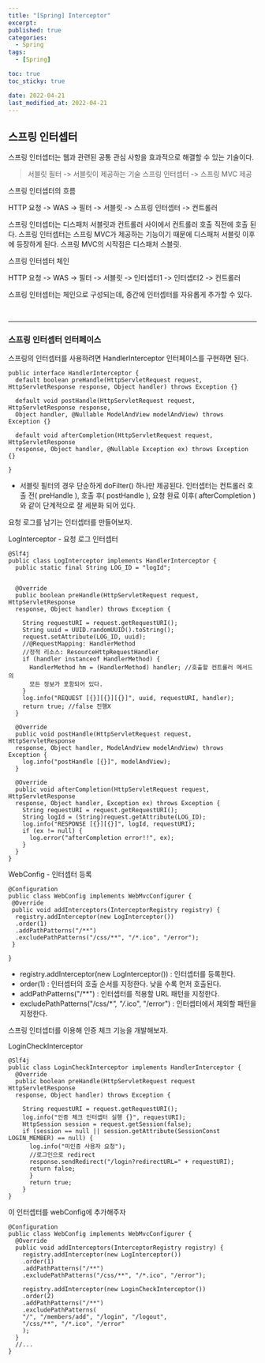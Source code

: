 ```yaml
---
title: "[Spring] Interceptor"
excerpt:
published: true
categories:
  - Spring
tags:
  - [Spring]

toc: true
toc_sticky: true

date: 2022-04-21
last_modified_at: 2022-04-21
---
```


## 스프링 인터셉터

스프링 인터셉터는 웹과 관련된 공통 관심 사항을 효과적으로 해결할 수 있는 기술이다.

> 서블릿 필터 -> 서블릿이 제공하는 기술
> 스프링 인터셉터 -> 스프링 MVC 제공

스프링 인터셉터의 흐름

HTTP 요청 -> WAS -> 필터 -> 서블릿 -> 스프링 인터셉터 -> 컨트롤러

스프링 인터셉터는 디스패처 서블릿과 컨트롤러 사이에서 컨트롤러 호출 직전에 호출 된다.
스프링 인터셉터는 스프링 MVC가 제공하는 기능이기 때문에 디스패처 서블릿 이후에 등장하게 된다.
스프링 MVC의 시작점은 디스패처 스블릿.

스프링 인터셉터 체인

HTTP 요청 -> WAS -> 필터 -> 서블릿 -> 인터셉터1 -> 인터셉터2 -> 컨트롤러

스프링 인터셉터는 체인으로 구성되는데, 중간에 인터셉터를 자유롭게 추가할 수 있다.

<br>
<hr>

### 스프링 인터셉터 인터페이스

스프링의 인터셉터를 사용하려면 HandlerInterceptor 인터페이스를 구현하면 된다.

```
public interface HandlerInterceptor {
  default boolean preHandle(HttpServletRequest request, HttpServletResponse response, Object handler) throws Exception {}

  default void postHandle(HttpServletRequest request, HttpServletResponse response,
  Object handler, @Nullable ModelAndView modelAndView) throws Exception {}

  default void afterCompletion(HttpServletRequest request, HttpServletResponse
  response, Object handler, @Nullable Exception ex) throws Exception {}

}
```

- 서블릿 필터의 경우 단순하게 doFilter() 하나만 제공된다. 인터셉터는 컨트롤러 호출 전( preHandle ), 호출 후( postHandle ), 요청 완료 이후( afterCompletion )와 같이 단계적으로 잘 세분화 되어 있다.

요청 로그를 남기는 인터셉터를 만들어보자.

LogInterceptor - 요청 로그 인터셉터

```
@Slf4j
public class LogInterceptor implements HandlerInterceptor {
  public static final String LOG_ID = "logId";


  @Override
  public boolean preHandle(HttpServletRequest request, HttpServletResponse
  response, Object handler) throws Exception {

    String requestURI = request.getRequestURI();
    String uuid = UUID.randomUUID().toString();
    request.setAttribute(LOG_ID, uuid);
    //@RequestMapping: HandlerMethod
    //정적 리소스: ResourceHttpRequestHandler
    if (handler instanceof HandlerMethod) {
      HandlerMethod hm = (HandlerMethod) handler; //호출할 컨트롤러 메서드의
      모든 정보가 포함되어 있다.
    }
    log.info("REQUEST [{}][{}][{}]", uuid, requestURI, handler);
    return true; //false 진행X
  }

  @Override
  public void postHandle(HttpServletRequest request, HttpServletResponse
  response, Object handler, ModelAndView modelAndView) throws Exception {
    log.info("postHandle [{}]", modelAndView);
  }

  @Override
  public void afterCompletion(HttpServletRequest request, HttpServletResponse
  response, Object handler, Exception ex) throws Exception {
    String requestURI = request.getRequestURI();
    String logId = (String)request.getAttribute(LOG_ID);
    log.info("RESPONSE [{}][{}]", logId, requestURI);
    if (ex != null) {
      log.error("afterCompletion error!!", ex);
    }
  }
}
```

WebConfig - 인터셉터 등록

```
@Configuration
public class WebConfig implements WebMvcConfigurer {
 @Override
 public void addInterceptors(InterceptorRegistry registry) {
  registry.addInterceptor(new LogInterceptor())
  .order(1)
  .addPathPatterns("/**")
  .excludePathPatterns("/css/**", "/*.ico", "/error");
 }

}
```

- registry.addInterceptor(new LogInterceptor()) : 인터셉터를 등록한다.
- order(1) : 인터셉터의 호출 순서를 지정한다. 낮을 수록 먼저 호출된다.
- addPathPatterns("/\*\*") : 인터셉터를 적용할 URL 패턴을 지정한다.
- excludePathPatterns("/css/\*_", "/_.ico", "/error") : 인터셉터에서 제외할 패턴을 지정한다.

스프링 인터셉터를 이용해 인증 체크 기능을 개발해보자.

LoginCheckInterceptor

```
@Slf4j
public class LoginCheckInterceptor implements HandlerInterceptor {
  @Override
  public boolean preHandle(HttpServletRequest request HttpServletResponse
  response, Object handler) throws Exception {

    String requestURI = request.getRequestURI();
    log.info("인증 체크 인터셉터 실행 {}", requestURI);
    HttpSession session = request.getSession(false);
    if (session == null || session.getAttribute(SessionConst LOGIN_MEMBER) == null) {
      log.info("미인증 사용자 요청");
      //로그인으로 redirect
      response.sendRedirect("/login?redirectURL=" + requestURI);
      return false;
      }
      return true;
    }
}
```

이 인터셉터를 webConfig에 추가해주자

```
@Configuration
public class WebConfig implements WebMvcConfigurer {
  @Override
  public void addInterceptors(InterceptorRegistry registry) {
    registry.addInterceptor(new LogInterceptor())
    .order(1)
    .addPathPatterns("/**")
    .excludePathPatterns("/css/**", "/*.ico", "/error");

    registry.addInterceptor(new LoginCheckInterceptor())
    .order(2)
    .addPathPatterns("/**")
    .excludePathPatterns(
    "/", "/members/add", "/login", "/logout",
    "/css/**", "/*.ico", "/error"
    );
  }
  //...
}
```
